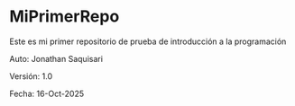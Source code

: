 # MiPrimerRepo

Este es mi primer repositorio de prueba de introducción a la programación

Auto: Jonathan Saquisari

Versión: 1.0

Fecha: 16-Oct-2025

